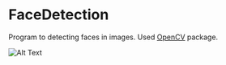# FaceDetection
Program to detecting faces in images. 
Used [OpenCV](https://opencv.org/ "OpenCV for Python") package.

![Alt Text](https://github.com/firdavsxon/FaceDetection/blob/master/face_1.gif)
